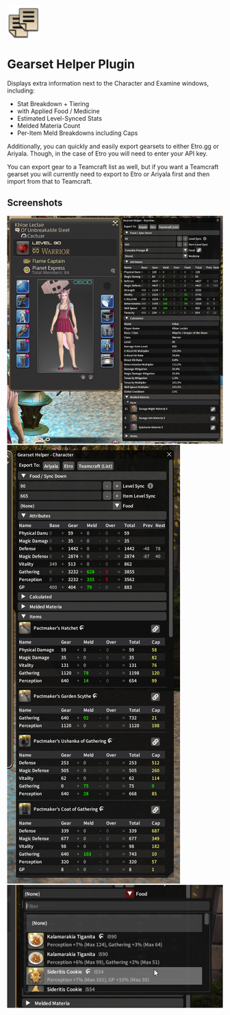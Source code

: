 ![](images/icon.png)

# Gearset Helper Plugin

Displays extra information next to the Character and Examine windows, including:

* Stat Breakdown + Tiering
* with Applied Food / Medicine
* Estimated Level-Synced Stats
* Melded Materia Count
* Per-Item Meld Breakdowns including Caps

Additionally, you can quickly and easily export gearsets to either
Etro.gg or Ariyala. Though, in the case of Etro you will need to
enter your API key.

You can export gear to a Teamcraft list as well, but if you want a
Teamcraft gearset you will currently need to export to Etro or
Ariyala first and then import from that to Teamcraft.

## Screenshots

![](images/image1.png)
![](images/image2.png)
![](images/image3.png)
